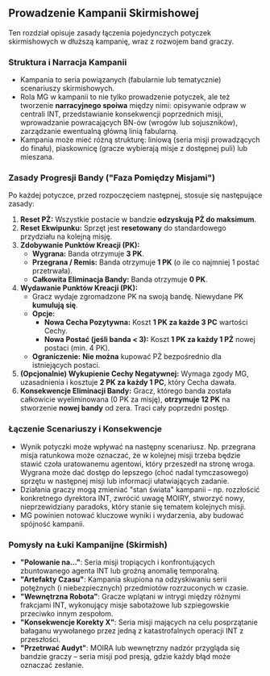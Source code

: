 ## Prowadzenie Kampanii Skirmishowej

Ten rozdział opisuje zasady łączenia pojedynczych potyczek skirmishowych w dłuższą kampanię, wraz z rozwojem band graczy.

### Struktura i Narracja Kampanii

* Kampania to seria powiązanych (fabularnie lub tematycznie) scenariuszy skirmishowych.
* Rola MG w kampanii to nie tylko prowadzenie potyczek, ale też tworzenie **narracyjnego spoiwa** między nimi: opisywanie odpraw w centrali INT, przedstawianie konsekwencji poprzednich misji, wprowadzanie powracających BN-ów (wrogów lub sojuszników), zarządzanie ewentualną główną linią fabularną.
* Kampania może mieć różną strukturę: liniową (seria misji prowadzących do finału), piaskownicę (gracze wybierają misje z dostępnej puli) lub mieszana.

### Zasady Progresji Bandy ("Faza Pomiędzy Misjami")

Po każdej potyczce, przed rozpoczęciem następnej, stosuje się następujące zasady:

1.  **Reset PŻ:** Wszystkie postacie w bandzie **odzyskują PŻ do maksimum**.
2.  **Reset Ekwipunku:** Sprzęt jest **resetowany** do standardowego przydziału na kolejną misję.
3.  **Zdobywanie Punktów Kreacji (PK):**
    * **Wygrana:** Banda otrzymuje **3 PK**.
    * **Przegrana / Remis:** Banda otrzymuje **1 PK** (o ile co najmniej 1 postać przetrwała).
    * **Całkowita Eliminacja Bandy:** Banda otrzymuje **0 PK**.
4.  **Wydawanie Punktów Kreacji (PK):**
    * Gracz wydaje zgromadzone PK na swoją bandę. Niewydane PK **kumulują się**.
    * **Opcje:**
        * **Nowa Cecha Pozytywna:** Koszt **1 PK za każde 3 PC** wartości Cechy.
        * **Nowa Postać (jeśli banda < 3):** Koszt **1 PK za każdy 1 PŻ** nowej postaci (min. 4 PK).
    * **Ograniczenie:** **Nie można** kupować PŻ bezpośrednio dla istniejących postaci.
5.  **(Opcjonalnie) Wykupienie Cechy Negatywnej:** Wymaga zgody MG, uzasadnienia i kosztuje **2 PK za każdy 1 PC**, który Cecha dawała.
6.  **Konsekwencje Eliminacji Bandy:** Gracz, którego banda została całkowicie wyeliminowana (0 PK za misję), **otrzymuje 12 PK** na stworzenie **nowej bandy** od zera. Traci cały poprzedni postęp.

### Łączenie Scenariuszy i Konsekwencje

* Wynik potyczki może wpływać na następny scenariusz. Np. przegrana misja ratunkowa może oznaczać, że w kolejnej misji trzeba będzie stawić czoła uratowanemu agentowi, który przeszedł na stronę wroga. Wygrana może dać dostęp do lepszego (choć nadal tymczasowego) sprzętu w następnej misji lub informacji ułatwiających zadanie.
* Działania graczy mogą zmieniać "stan świata" kampanii – np. rozzłościć konkretnego dyrektora INT, zwrócić uwagę MOIRY, stworzyć nowy, nieprzewidziany paradoks, który stanie się tematem kolejnych misji.
* MG powinien notować kluczowe wyniki i wydarzenia, aby budować spójność kampanii.

### Pomysły na Łuki Kampanijne (Skirmish)

* **"Polowanie na..."**: Seria misji tropiących i konfrontujących zbuntowanego agenta INT lub groźną anomalię temporalną.
* **"Artefakty Czasu"**: Kampania skupiona na odzyskiwaniu serii potężnych (i niebezpiecznych) przedmiotów rozrzuconych w czasie.
* **"Wewnętrzna Robota"**: Gracze wplątani w intrygi między różnymi frakcjami INT, wykonujący misje sabotażowe lub szpiegowskie przeciwko innym zespołom.
* **"Konsekwencje Korekty X"**: Seria misji mających na celu posprzątanie bałaganu wywołanego przez jedną z katastrofalnych operacji INT z przeszłości.
* **"Przetrwać Audyt"**: MOIRA lub wewnętrzny nadzór przygląda się bandzie graczy – seria misji pod presją, gdzie każdy błąd może oznaczać zesłanie.
